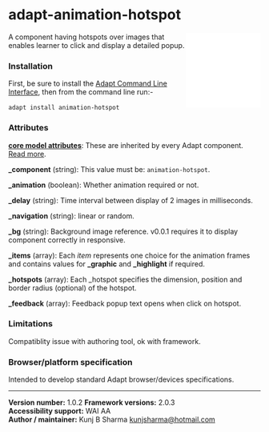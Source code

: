 # adapt-animation-hotspot  

<img src="assets/animation-hotspot.gif" alt="animation-hotspot" align="right" height="150px">

A component having hotspots over images that enables learner to click and display a detailed popup.

### Installation
First, be sure to install the [Adapt Command Line Interface](https://github.com/cajones/adapt-cli), then from the command line run:-

    adapt install animation-hotspot

### Attributes

[**core model attributes**](https://github.com/adaptlearning/adapt_framework/wiki/Core-model-attributes): These are inherited by every Adapt component. [Read more](https://github.com/adaptlearning/adapt_framework/wiki/Core-model-attributes).

**_component** (string): This value must be: `animation-hotspot`.

**_animation** (boolean): Whether animation required or not.

**_delay** (string): Time interval between display of 2 images in milliseconds.

**_navigation** (string): linear or random.

**_bg** (string): Background image reference. v0.0.1 requires it to display component correctly in responsive.

**_items** (array): Each *item* represents one choice for the animation frames and contains values for **_graphic** and **_highlight** if required.

**_hotspots** (array): Each _hotspot specifies the dimension, position and border radius (optional) of the hotspot.

**_feedback** (array): Feedback popup text opens when click on hotspot.

### Limitations

Compatiblity issue with authoring tool, ok with framework.

### Browser/platform specification

Intended to develop standard Adapt browser/devices specifications.

----------------------------
**Version number:**  1.0.2 
**Framework versions:** 2.0.3  
**Accessibility support:** WAI AA    
**Author / maintainer:** Kunj B Sharma <kunjsharma@hotmail.com>    
